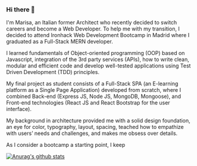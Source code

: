 ### Hi there 👋

I'm Marisa, an Italian former Architect who recently decided to switch careers and become a Web Developer. To help me with my transition, I decided to attend
Ironhack Web Development Bootcamp in Madrid where I graduated as a Full-Stack MERN developer.

I learned fundamentals of Object-oriented programming (OOP) based on Javascript, integration of the 3rd party services (APIs), how to write clean, modular and efficient code and develop well-tested applications using Test Driven Development (TDD) principles.

My final project as student consists of a Full-Stack SPA (an E-learning platform as a Single Page Application) developed from scratch, where I combined Back-end (Express JS, Node JS, MongoDB, Mongoose), and Front-end technologies (React JS and React Bootstrap for the user interface).

My background in architecture provided me with a solid design foundation, an eye for color, typography, layout, spacing, teached how to empathize with users’ needs and challenges, and makes me obsess over details.

As I consider a bootcamp a starting point, I keep 


[![Anurag's github stats](https://github-readme-stats.vercel.app/api?username=marisa2306)](https://github.com/anuraghazra/github-readme-stats)
